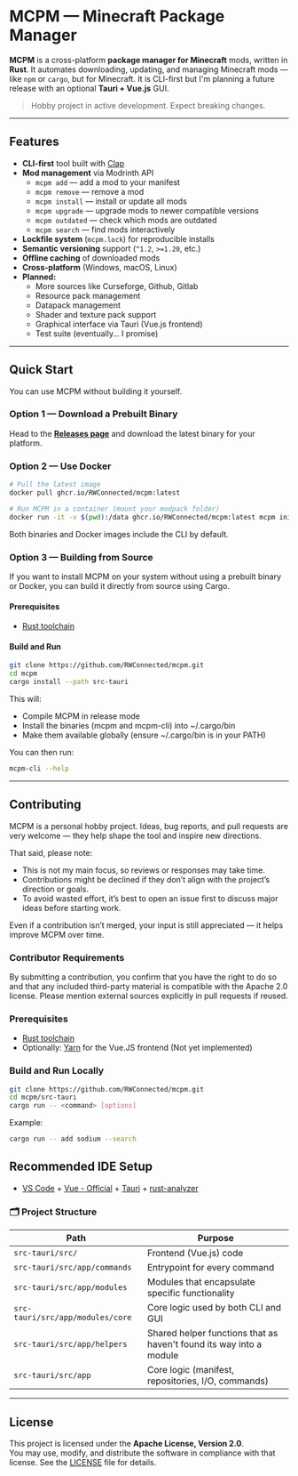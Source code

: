 
# MCPM — Minecraft Package Manager

**MCPM** is a cross-platform **package manager for Minecraft** mods, written in **Rust**.
It automates downloading, updating, and managing Minecraft mods — like `npm` or `cargo`, but for Minecraft.
It is CLI-first but I'm planning a future release with an optional **Tauri + Vue.js** GUI.  

> Hobby project in active development. Expect breaking changes.

---

## Features

- **CLI-first** tool built with [Clap](https://github.com/clap-rs/clap)
- **Mod management** via Modrinth API  
  - `mcpm add` — add a mod to your manifest  
  - `mcpm remove` — remove a mod  
  - `mcpm install` — install or update all mods  
  - `mcpm upgrade` — upgrade mods to newer compatible versions  
  - `mcpm outdated` — check which mods are outdated  
  - `mcpm search` — find mods interactively
- **Lockfile system** (`mcpm.lock`) for reproducible installs
- **Semantic versioning** support (`^1.2`, `>=1.20`, etc.)
- **Offline caching** of downloaded mods
- **Cross-platform** (Windows, macOS, Linux)
- **Planned:**  
  - More sources like Curseforge, Github, Gitlab
  - Resource pack management  
  - Datapack management  
  - Shader and texture pack support  
  - Graphical interface via Tauri (Vue.js frontend)
  - Test suite (eventually… I promise)

---

## Quick Start

You can use MCPM without building it yourself.

### Option 1 — Download a Prebuilt Binary
Head to the [**Releases page**](../../releases) and download the latest binary for your platform.

### Option 2 — Use Docker

```bash
# Pull the latest image
docker pull ghcr.io/RWConnected/mcpm:latest

# Run MCPM in a container (mount your modpack folder)
docker run -it -v $(pwd):/data ghcr.io/RWConnected/mcpm:latest mcpm init
```

Both binaries and Docker images include the CLI by default.

### Option 3 — Building from Source

If you want to install MCPM on your system without using a prebuilt binary or Docker, you can build it directly from source using Cargo.

#### Prerequisites
- [Rust toolchain](https://rustup.rs/)

#### Build and Run

```bash
git clone https://github.com/RWConnected/mcpm.git
cd mcpm
cargo install --path src-tauri
```

This will:
- Compile MCPM in release mode
- Install the binaries (mcpm and mcpm-cli) into ~/.cargo/bin
- Make them available globally (ensure ~/.cargo/bin is in your PATH)

You can then run:

```bash
mcpm-cli --help
```

---

## Contributing

MCPM is a personal hobby project.
Ideas, bug reports, and pull requests are very welcome — they help shape the tool and inspire new directions.

That said, please note:
- This is not my main focus, so reviews or responses may take time.
- Contributions might be declined if they don’t align with the project’s direction or goals.
- To avoid wasted effort, it’s best to open an issue first to discuss major ideas before starting work.

Even if a contribution isn’t merged, your input is still appreciated — it helps improve MCPM over time.

### Contributor Requirements
By submitting a contribution, you confirm that you have the right to do so and that any included third-party material is compatible with the Apache 2.0 license.
Please mention external sources explicitly in pull requests if reused.

### Prerequisites
- [Rust toolchain](https://rustup.rs/)
- Optionally: [Yarn](https://yarnpkg.com/) for the Vue.JS frontend (Not yet implemented)

### Build and Run Locally

```bash
git clone https://github.com/RWConnected/mcpm.git
cd mcpm/src-tauri
cargo run -- <command> [options]
```

Example:
```bash
cargo run -- add sodium --search
```

## Recommended IDE Setup

- [VS Code](https://code.visualstudio.com/) + [Vue - Official](https://marketplace.visualstudio.com/items?itemName=Vue.volar) + [Tauri](https://marketplace.visualstudio.com/items?itemName=tauri-apps.tauri-vscode) + [rust-analyzer](https://marketplace.visualstudio.com/items?itemName=rust-lang.rust-analyzer)

### 🗂 Project Structure

| Path                             | Purpose                                                             |
|----------------------------------|---------------------------------------------------------------------|
| `src-tauri/src/`                 | Frontend (Vue.js) code                                              |
| `src-tauri/src/app/commands`     | Entrypoint for every command                                        |
| `src-tauri/src/app/modules`      | Modules that encapsulate specific functionality                     |
| `src-tauri/src/app/modules/core` | Core logic used by both CLI and GUI                                 |
| `src-tauri/src/app/helpers`      | Shared helper functions that as haven't found its way into a module |
| `src-tauri/src/app`              | Core logic (manifest, repositories, I/O, commands)                  |

---

## License

This project is licensed under the **Apache License, Version 2.0**.  
You may use, modify, and distribute the software in compliance with that license.
See the [LICENSE](./LICENSE) file for details.
